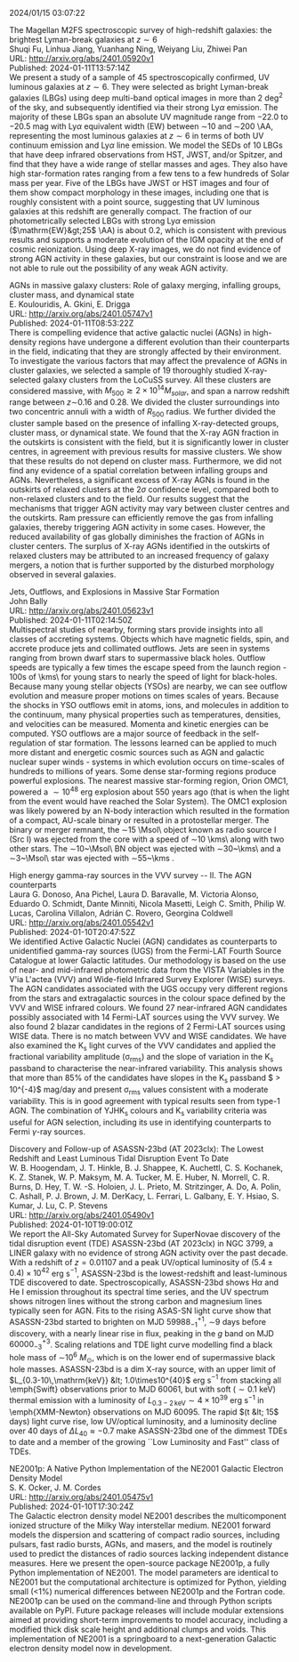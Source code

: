 2024/01/15 03:07:22  

The Magellan M2FS spectroscopic survey of high-redshift galaxies: the
  brightest Lyman-break galaxies at $z \sim 6$  
Shuqi Fu, Linhua Jiang, Yuanhang Ning, Weiyang Liu, Zhiwei Pan  
URL: http://arxiv.org/abs/2401.05920v1  
Published: 2024-01-11T13:57:14Z  
  We present a study of a sample of 45 spectroscopically confirmed, UV luminous galaxies at $z\sim 6$. They were selected as bright Lyman-break galaxies (LBGs) using deep multi-band optical images in more than 2 deg$^2$ of the sky, and subsequently identified via their strong Ly$\alpha$ emission. The majority of these LBGs span an absolute UV magnitude range from $-22.0$ to $-20.5$ mag with Ly$\alpha$ equivalent width (EW) between $\sim$10 and $\sim$200 \AA, representing the most luminous galaxies at $z\sim 6$ in terms of both UV continuum emission and Ly$\alpha$ line emission. We model the SEDs of 10 LBGs that have deep infrared observations from HST, JWST, and/or Spitzer, and find that they have a wide range of stellar masses and ages. They also have high star-formation rates ranging from a few tens to a few hundreds of Solar mass per year. Five of the LBGs have JWST or HST images and four of them show compact morphology in these images, including one that is roughly consistent with a point source, suggesting that UV luminous galaxies at this redshift are generally compact. The fraction of our photometrically selected LBGs with strong Ly$\alpha$ emission ($\mathrm{EW}&gt;25$ \AA) is about $0.2$, which is consistent with previous results and supports a moderate evolution of the IGM opacity at the end of cosmic reionization. Using deep X-ray images, we do not find evidence of strong AGN activity in these galaxies, but our constraint is loose and we are not able to rule out the possibility of any weak AGN activity.   

AGNs in massive galaxy clusters: Role of galaxy merging, infalling
  groups, cluster mass, and dynamical state  
E. Koulouridis, A. Gkini, E. Drigga  
URL: http://arxiv.org/abs/2401.05747v1  
Published: 2024-01-11T08:53:22Z  
  There is compelling evidence that active galactic nuclei (AGNs) in high-density regions have undergone a different evolution than their counterparts in the field, indicating that they are strongly affected by their environment. To investigate the various factors that may affect the prevalence of AGNs in cluster galaxies, we selected a sample of 19 thoroughly studied X-ray-selected galaxy clusters from the LoCuSS survey. All these clusters are considered massive, with $M_{500}\gtrsim 2\times10^{14} M_{solar}$, and span a narrow redshift range between $z\sim$0.16 and 0.28. We divided the cluster surroundings into two concentric annuli with a width of $R_{500}$ radius. We further divided the cluster sample based on the presence of infalling X-ray-detected groups, cluster mass, or dynamical state. We found that the X-ray AGN fraction in the outskirts is consistent with the field, but it is significantly lower in cluster centres, in agreement with previous results for massive clusters. We show that these results do not depend on cluster mass. Furthermore, we did not find any evidence of a spatial correlation between infalling groups and AGNs. Nevertheless, a significant excess of X-ray AGNs is found in the outskirts of relaxed clusters at the 2$\sigma$ confidence level, compared both to non-relaxed clusters and to the field. Our results suggest that the mechanisms that trigger AGN activity may vary between cluster centres and the outskirts. Ram pressure can efficiently remove the gas from infalling galaxies, thereby triggering AGN activity in some cases. However, the reduced availability of gas globally diminishes the fraction of AGNs in cluster centers. The surplus of X-ray AGNs identified in the outskirts of relaxed clusters may be attributed to an increased frequency of galaxy mergers, a notion that is further supported by the disturbed morphology observed in several galaxies.   

Jets, Outflows, and Explosions in Massive Star Formation  
John Bally  
URL: http://arxiv.org/abs/2401.05623v1  
Published: 2024-01-11T02:14:50Z  
  Multispectral studies of nearby, forming stars provide insights into all classes of accreting systems. Objects which have magnetic fields, spin, and accrete produce jets and collimated outflows. Jets are seen in systems ranging from brown dwarf stars to supermassive black holes. Outflow speeds are typically a few times the escape speed from the launch region - 100s of \kms\ for young stars to nearly the speed of light for black-holes. Because many young stellar objects (YSOs) are nearby, we can see outflow evolution and measure proper motions on times scales of years. Because the shocks in YSO outflows emit in atoms, ions, and molecules in addition to the continuum, many physical properties such as temperatures, densities, and velocities can be measured. Momenta and kinetic energies can be computed. YSO outflows are a major source of feedback in the self-regulation of star formation. The lessons learned can be applied to much more distant and energetic cosmic sources such as AGN and galactic nuclear super winds - systems in which evolution occurs on time-scales of hundreds to millions of years. Some dense star-forming regions produce powerful explosions. The nearest massive star-forming region, Orion OMC1, powered a $\sim 10^{48}$ erg explosion about 550 years ago (that is when the light from the event would have reached the Solar System). The OMC1 explosion was likely powered by an N-body interaction which resulted in the formation of a compact, AU-scale binary or resulted in a protostellar merger. The binary or merger remnant, the $\sim$15 \Msol\ object known as radio source I (Src I) was ejected from the core with a speed of $\sim$10 \kms\ along with two other stars. The $\sim$10~\Msol\ BN object was ejected with $\sim$30~\kms\ and a $\sim$3~\Msol\ star was ejected with $\sim$55~\kms .   

High energy gamma-ray sources in the VVV survey -- II. The AGN
  counterparts  
Laura G. Donoso, Ana Pichel, Laura D. Baravalle, M. Victoria Alonso, Eduardo O. Schmidt, Dante Minniti, Nicola Masetti, Leigh C. Smith, Philip W. Lucas, Carolina Villalon, Adrián C. Rovero, Georgina Coldwell  
URL: http://arxiv.org/abs/2401.05542v1  
Published: 2024-01-10T20:47:52Z  
  We identified Active Galactic Nuclei (AGN) candidates as counterparts to unidentified gamma-ray sources (UGS) from the Fermi-LAT Fourth Source Catalogue at lower Galactic latitudes. Our methodology is based on the use of near- and mid-infrared photometric data from the VISTA Variables in the V\'ia L\'actea (VVV) and Wide-field Infrared Survey Explorer (WISE) surveys. The AGN candidates associated with the UGS occupy very different regions from the stars and extragalactic sources in the colour space defined by the VVV and WISE infrared colours. We found 27 near-infrared AGN candidates possibly associated with 14 Fermi-LAT sources using the VVV survey. We also found 2 blazar candidates in the regions of 2 Fermi-LAT sources using WISE data. There is no match between VVV and WISE candidates. We have also examined the K$_\mathrm{s}$ light curves of the VVV candidates and applied the fractional variability amplitude ($\mathrm{\sigma_{rms}}$) and the slope of variation in the K$_\mathrm{s}$ passband to characterise the near-infrared variability. This analysis shows that more than 85% of the candidates have slopes in the K$_\mathrm{s}$ passband $ &gt; 10^{-4}$ mag/day and present $\mathrm{\sigma_{rms}}$ values consistent with a moderate variability. This is in good agreement with typical results seen from type-1 AGN. The combination of YJHK$_\mathrm{s}$ colours and K$_\mathrm{s}$ variability criteria was useful for AGN selection, including its use in identifying counterparts to Fermi $\gamma$-ray sources.   

Discovery and Follow-up of ASASSN-23bd (AT 2023clx): The Lowest Redshift
  and Least Luminous Tidal Disruption Event To Date  
W. B. Hoogendam, J. T. Hinkle, B. J. Shappee, K. Auchettl, C. S. Kochanek, K. Z. Stanek, W. P. Maksym, M. A. Tucker, M. E. Huber, N. Morrell, C. R. Burns, D. Hey, T. W. -S. Holoien, J. L. Prieto, M. Stritzinger, A. Do, A. Polin, C. Ashall, P. J. Brown, J. M. DerKacy, L. Ferrari, L. Galbany, E. Y. Hsiao, S. Kumar, J. Lu, C. P. Stevens  
URL: http://arxiv.org/abs/2401.05490v1  
Published: 2024-01-10T19:00:01Z  
  We report the All-Sky Automated Survey for SuperNovae discovery of the tidal disruption event (TDE) ASASSN-23bd (AT 2023clx) in NGC 3799, a LINER galaxy with no evidence of strong AGN activity over the past decade. With a redshift of $z = 0.01107$ and a peak UV/optical luminosity of $(5.4\pm0.4)\times10^{42}$ erg s$^{-1}$, ASASSN-23bd is the lowest-redshift and least-luminous TDE discovered to date. Spectroscopically, ASASSN-23bd shows H$\alpha$ and He I emission throughout its spectral time series, and the UV spectrum shows nitrogen lines without the strong carbon and magnesium lines typically seen for AGN. Fits to the rising ASAS-SN light curve show that ASASSN-23bd started to brighten on MJD 59988$^{+1}_{-1}$, $\sim$9 days before discovery, with a nearly linear rise in flux, peaking in the $g$ band on MJD $60000^{+3}_{-3}$. Scaling relations and TDE light curve modelling find a black hole mass of $\sim$10$^6$ $M_\odot$, which is on the lower end of supermassive black hole masses. ASASSN-23bd is a dim X-ray source, with an upper limit of $L_{0.3-10\,\mathrm{keV}} &lt; 1.0\times10^{40}$ erg s$^{-1}$ from stacking all \emph{Swift} observations prior to MJD 60061, but with soft ($\sim 0.1$ keV) thermal emission with a luminosity of $L_{0.3-2 \,\mathrm{keV}}\sim4\times10^{39}$ erg s$^{-1}$ in \emph{XMM-Newton} observations on MJD 60095. The rapid $(t &lt; 15$ days) light curve rise, low UV/optical luminosity, and a luminosity decline over 40 days of $\Delta L_{40}\approx-0.7$ make ASASSN-23bd one of the dimmest TDEs to date and a member of the growing ``Low Luminosity and Fast'' class of TDEs.   

NE2001p: A Native Python Implementation of the NE2001 Galactic Electron
  Density Model  
S. K. Ocker, J. M. Cordes  
URL: http://arxiv.org/abs/2401.05475v1  
Published: 2024-01-10T17:30:24Z  
  The Galactic electron density model NE2001 describes the multicomponent ionized structure of the Milky Way interstellar medium. NE2001 forward models the dispersion and scattering of compact radio sources, including pulsars, fast radio bursts, AGNs, and masers, and the model is routinely used to predict the distances of radio sources lacking independent distance measures. Here we present the open-source package NE2001p, a fully Python implementation of NE2001. The model parameters are identical to NE2001 but the computational architecture is optimized for Python, yielding small (&lt;1%) numerical differences between NE2001p and the Fortran code. NE2001p can be used on the command-line and through Python scripts available on PyPI. Future package releases will include modular extensions aimed at providing short-term improvements to model accuracy, including a modified thick disk scale height and additional clumps and voids. This implementation of NE2001 is a springboard to a next-generation Galactic electron density model now in development.   


